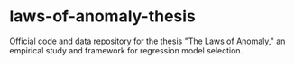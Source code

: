 # laws-of-anomaly-thesis
Official code and data repository for the thesis "The Laws of Anomaly," an empirical study and framework for regression model selection.
